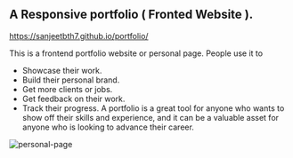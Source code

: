 ## A Responsive portfolio ( Fronted Website ).
https://sanjeetbth7.github.io/portfolio/

This is a frontend portfolio website or personal page. People  use it to 
* Showcase their work.
* Build their personal brand.
* Get more clients or jobs.
* Get feedback on their work.
* Track their progress.
A portfolio is a great tool for anyone who wants to show off their skills and experience, and it can be a valuable asset for anyone who is looking to advance their career.

![personal-page](https://github.com/sanjeetbth7/portfolio/assets/98413687/8016ddad-36e7-477c-a330-97a639bc27a6)
